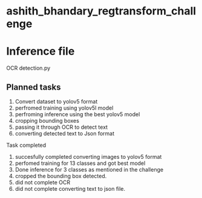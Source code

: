 # ashith_bhandary_regtransform_challenge

<h1> Inference file </h1>

OCR detection.py


<h2> Planned tasks </h2>

1. Convert dataset to yolov5 format
2. perfromed training using  yolov5l model
3. perfroming inference using the best yolov5 model 
4. cropping bounding boxes 
5. passing it through OCR to detect text
6. converting detected text to Json format


Task completed 
1. succesfully completed converting images to yolov5 format
2. perfomed training for 13 classes and got best model
3. Done inference for 3 classes as mentioned in the challenge
4. cropped the bounding box detected.
5. did not complete OCR
6. did not complete converting text to json file.

